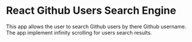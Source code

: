 # React Github Users Search Engine
This app allows the user to search Github users by there Github username. 
The app implement infinity scrolling for users search results. 

